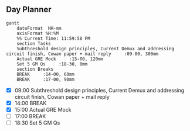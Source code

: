 ## Day Planner
```mermaid
gantt
    dateFormat  HH-mm
    axisFormat %H:%M
    %% Current Time: 11:59:58 PM
    section Tasks
    Subthreshold design principles, Current Demux and addressing circuit finish, Cowan paper + mail reply     :09-00, 300mm
    Actual GRE Mock     :15-00, 120mm
    Set 5 GM Qs     :18-30, 0mm
    section Breaks
    BREAK     :14-00, 60mm
    BREAK     :17-00, 90mm
```

- [x] 09:00 Subthreshold design principles, Current Demux and addressing circuit finish, Cowan paper + mail reply
- [x] 14:00 BREAK
- [x] 15:00 Actual GRE Mock
- [ ] 17:00 BREAK
- [ ] 18:30 Set 5 GM Qs
